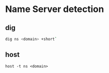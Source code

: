 # Name Server detection

## dig
```bash
dig ns <domain> +short`
```

## host
```shell
host -t ns <domain>
```
